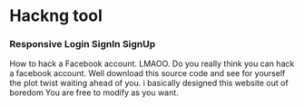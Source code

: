 # Hackng tool
### Responsive Login SignIn SignUp
How to hack a Facebook account. LMAOO. Do you really think you can hack a facebook account. Well download this source code and see for yourself the plot twist waiting ahead of you. i basically designed this website out of boredom You are free to modify as you want.

